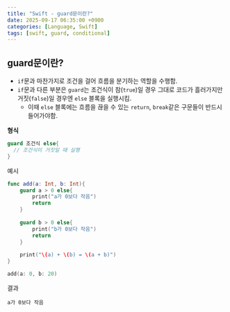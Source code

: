 ```yaml
---
title: "Swift - guard문이란?"
date: 2025-09-17 06:35:00 +0900
categories: [Language, Swift]
tags: [swift, guard, conditional]
---
```


## **guard문이란?**
- `if`문과 마찬가지로 조건을 걸어 흐름을 분기하는 역할을 수행함.
- `if`문과 다른 부분은 `guard`는 조건식이 참(`true`)일 경우 그대로 코드가 흘러가지만 거짓(`false`)일 경우엔 `else` 블록을 실행시킴.
  - 이때 `else` 블록에는 흐름을 끊을 수 있는 `return`, `break`같은 구문들이 반드시 들어가야함.

**형식**
```swift
guard 조건식 else{
  // 조건식이 거짓일 때 실행
}
```

예시
```swift
func add(a: Int, b: Int){
    guard a > 0 else{
        print("a가 0보다 작음")
        return
    }
    
    guard b > 0 else{
        print("b가 0보다 작음")
        return
    }
    
    print("\(a) + \(b) = \(a + b)")
}

add(a: 0, b: 20)
```

결과
```
a가 0보다 작음
```